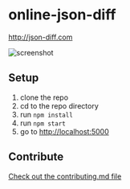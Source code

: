 # online-json-diff

http://json-diff.com

![screenshot](https://raw.github.com/justspamjustin/online-json-diff/master/img/screen.png)

## Setup
1. clone the repo
2. cd to the repo directory
3. run `npm install`
4. run `npm start`
5. go to [http://localhost:5000](http://localhost:5000)

## Contribute
[Check out the contributing.md file](https://github.com/justspamjustin/online-json-diff/blob/master/CONTRIBUTING.md)
